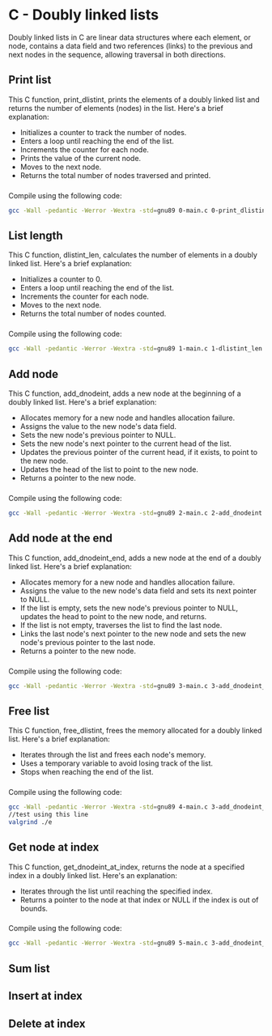 # C - Doubly linked lists
Doubly linked lists in C are linear data structures where each element, or node, contains a data field and two references (links) to the previous and next nodes in the sequence, allowing traversal in both directions.
## Print list
This C function, print\_dlistint, prints the elements of a doubly linked list and returns the number of elements (nodes) in the list. Here's a brief explanation:
- Initializes a counter to track the number of nodes.
- Enters a loop until reaching the end of the list.
- Increments the counter for each node.
- Prints the value of the current node.
- Moves to the next node.
- Returns the total number of nodes traversed and printed.
###
Compile using the following code:
```sh
gcc -Wall -pedantic -Werror -Wextra -std=gnu89 0-main.c 0-print_dlistint.c -o a
```
## List length
This C function, dlistint\_len, calculates the number of elements in a doubly linked list. Here's a brief explanation:
- Initializes a counter to 0.
- Enters a loop until reaching the end of the list.
- Increments the counter for each node.
- Moves to the next node.
- Returns the total number of nodes counted.
###
Compile using the following code:
```sh
gcc -Wall -pedantic -Werror -Wextra -std=gnu89 1-main.c 1-dlistint_len.c -o b
```
## Add node

This C function, add\_dnodeint, adds a new node at the beginning of a doubly linked list. Here's a brief explanation:
- Allocates memory for a new node and handles allocation failure.
- Assigns the value to the new node's data field.
- Sets the new node's previous pointer to NULL.
- Sets the new node's next pointer to the current head of the list.
- Updates the previous pointer of the current head, if it exists, to point to the new node.
- Updates the head of the list to point to the new node.
- Returns a pointer to the new node.
###
Compile using the following code:
```sh
gcc -Wall -pedantic -Werror -Wextra -std=gnu89 2-main.c 2-add_dnodeint.c 0-print_dlistint.c -o c
```
## Add node at the end
This C function, add\_dnodeint\_end, adds a new node at the end of a doubly linked list. Here's a brief explanation:
- Allocates memory for a new node and handles allocation failure.
- Assigns the value to the new node's data field and sets its next pointer to NULL.
- If the list is empty, sets the new node's previous pointer to NULL, updates the head to point to the new node, and returns.
- If the list is not empty, traverses the list to find the last node.
- Links the last node's next pointer to the new node and sets the new node's previous pointer to the last node.
- Returns a pointer to the new node.
###
Compile using the following code:
```sh
gcc -Wall -pedantic -Werror -Wextra -std=gnu89 3-main.c 3-add_dnodeint_end.c 0-print_dlistint.c -o d
```
## Free list

This C function, free\_dlistint, frees the memory allocated for a doubly linked list. Here's a brief explanation:
- Iterates through the list and frees each node's memory.
- Uses a temporary variable to avoid losing track of the list.
- Stops when reaching the end of the list.
###
Compile using the following code:
```sh
gcc -Wall -pedantic -Werror -Wextra -std=gnu89 4-main.c 3-add_dnodeint_end.c 0-print_dlistint.c 4-free_dlistint.c -o e
//test using this line
valgrind ./e
```
## Get node at index
This C function, get\_dnodeint\_at\_index, returns the node at a specified index in a doubly linked list. Here's an explanation:
- Iterates through the list until reaching the specified index.
- Returns a pointer to the node at that index or NULL if the index is out of bounds.
###
Compile using the following code:
```sh
gcc -Wall -pedantic -Werror -Wextra -std=gnu89 5-main.c 3-add_dnodeint_end.c 0-print_dlistint.c 4-free_dlistint.c 5-get_dnodeint.c -o h
```
## Sum list

## Insert at index

## Delete at index
